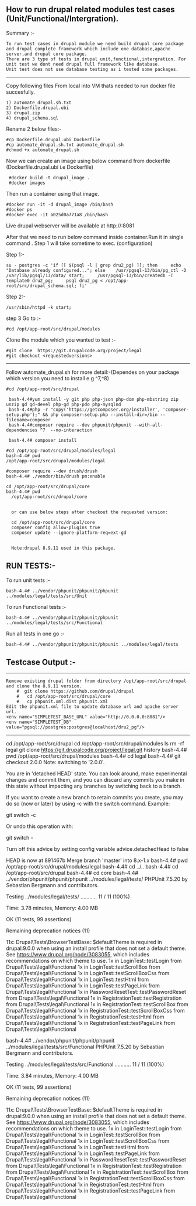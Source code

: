 
How to run drupal related modules test cases (Unit/Functional/Intergration).
-------------

Summary :-
    
    To run test cases in drupal module we need build drupal core package and drupal complete framework which include one database,apache server,and drupal core package.
    There are 3 type of tests in drupal unit,functional,intergration. For unit test we dont need drupal full framework like database.
    Unit test does not use database testing as i tested some packages.
 
*************************

Copy following files From local into VM thats needed to run docker file succesfully.

    1) automate_drupal.sh.txt
    2) Dockerfile.drupal.ubi
    3) drupal.zip
    4) drupal_schema.sql

Rename 2 below files:-

    #cp Dockerfile.drupal.ubi Dockerfile
    #cp automate_drupal.sh.txt automate_drupal.sh
    #chmod +x automate_drupal.sh
     

Now we can create an image  using below command from dockerfile (Dockerfile.drupal.ubi i.e Dockerfile)
  
     #docker build -t drupal_image .
     #docker images
 
 
Then run a container using that image.

    #docker run -it -d drupal_image /bin/bash
    #docker ps
    #docker exec -it a025d0a771a8 /bin/bash

Live drupal webserver will be available at http://<ip>:8081

After that we need to run below command inside container.Run it in single command . 
Step 1 will take sometime to exec. (configuration)

Step 1:- 

    su - postgres -c 'if [[ $(psql -l | grep dru2_pg) ]]; then     echo "Database already configured..."; else    /usr/pgsql-13/bin/pg_ctl -D /var/lib/pgsql/13/data/ start;     /usr/pgsql-13/bin/createdb -T template0 dru2_pg;     psql dru2_pg < /opt/app-root/src/drupal_schema.sql; fi'

Step 2:-

    /usr/sbin/httpd -k start;


step 3 Go to :-

    #cd /opt/app-root/src/drupal/modules

Clone the module which you wanted to test :-

    #git clone  https://git.drupalcode.org/project/legal
    #git checkout <requestedversions>   
----  
Follow automate_drupal.sh for more detail:-(Dependes on your package which version you need to install e.g ^7,^8)
  
    #cd /opt/app-root/src/drupal
    
     bash-4.4#yum install -y git php php-json php-dom php-mbstring zip unzip gd gd-devel php-gd php-pdo php-mysqlnd
     bash-4.4#php -r "copy('https://getcomposer.org/installer', 'composer-setup.php');" && php composer-setup.php --install-dir=/bin --filename=composer
     bash-4.4#composer require --dev phpunit/phpunit --with-all-dependencies ^7  --no-interaction

     bash-4.4# composer install
    
    #cd /opt/app-root/src/drupal/modules/legal
    bash-4.4# pwd
    /opt/app-root/src/drupal/modules/legal

    #composer require --dev drush/drush
    bash-4.4# ./vendor/bin/drush pm:enable   

    cd /opt/app-root/src/drupal/core
    bash-4.4# pwd
      /opt/app-root/src/drupal/core
	  
	  
	  or can use below steps after checkout the requested version:
	  
	  cd /opt/app-root/src/drupal/core
	  composer config allow-plugins true
	  composer update --ignore-platform-req=ext-gd
	  
	  
      Note:drupal 8.9.11 used in this package.
 
RUN TESTS:- 
----------

To run unit tests :-      

    bash-4.4# ../vendor/phpunit/phpunit/phpunit ../modules/legal/tests/src/Unit
    
To run Functional tests :-      

    bash-4.4# ../vendor/phpunit/phpunit/phpunit ../modules/legal/tests/src/Functional
   
Run all tests in one go :-
    
    bash-4.4# ../vendor/phpunit/phpunit/phpunit ../modules/legal/tests
    
    
Testcase Output :-
--------------------------------

---------------------------------------------------------------------------
      
    Remove existing drupal folder from directory /opt/app-root/src/drupal and clone the 8.9.11 version.
        #  git clone https://github.com/drupal/drupal  
        #   cd /opt/app-root/src/drupal/core
        #   cp phpunit.xml.dist phpunit.xml
    Edit the phpunit.xml file to update database url and apache server url.
    <env name="SIMPLETEST_BASE_URL" value="http://0.0.0.0:8081"/>
    <env name="SIMPLETEST_DB" value="pgsql://postgres:postgres@localhost/dru2_pg"/>
    
-------

cd /opt/app-root/src/drupal
cd /opt/app-root/src/drupal/modules
ls
rm -rf legal
git clone https://git.drupalcode.org/project/legal.git
history
bash-4.4# pwd
/opt/app-root/src/drupal/modules
bash-4.4# cd legal
bash-4.4# git checkout 2.0.0
Note: switching to '2.0.0'.

You are in 'detached HEAD' state. You can look around, make experimental
changes and commit them, and you can discard any commits you make in this
state without impacting any branches by switching back to a branch.

If you want to create a new branch to retain commits you create, you may
do so (now or later) by using -c with the switch command. Example:

  git switch -c <new-branch-name>

Or undo this operation with:

  git switch -

Turn off this advice by setting config variable advice.detachedHead to false

HEAD is now at 891467b Merge branch 'master' into 8.x-1.x
bash-4.4# pwd
/opt/app-root/src/drupal/modules/legal
bash-4.4# cd ../..
bash-4.4# cd /opt/app-root/src/drupal
bash-4.4# cd core
bash-4.4#  ../vendor/phpunit/phpunit/phpunit ../modules/legal/tests/
PHPUnit 7.5.20 by Sebastian Bergmann and contributors.

Testing ../modules/legal/tests/
...........                                                       11 / 11 (100%)

Time: 3.78 minutes, Memory: 4.00 MB

OK (11 tests, 99 assertions)

Remaining deprecation notices (11)

  11x: Drupal\Tests\BrowserTestBase::$defaultTheme is required in drupal:9.0.0 when using an install profile that does not set a default theme. See https://www.drupal.org/node/3083055, which includes recommendations on which theme to use.
    1x in LoginTest::testLogin from Drupal\Tests\legal\Functional
    1x in LoginTest::testScrollBox from Drupal\Tests\legal\Functional
    1x in LoginTest::testScrollBoxCss from Drupal\Tests\legal\Functional
    1x in LoginTest::testHtml from Drupal\Tests\legal\Functional
    1x in LoginTest::testPageLink from Drupal\Tests\legal\Functional
    1x in PasswordResetTest::testPasswordReset from Drupal\Tests\legal\Functional
    1x in RegistrationTest::testRegistration from Drupal\Tests\legal\Functional
    1x in RegistrationTest::testScrollBox from Drupal\Tests\legal\Functional
    1x in RegistrationTest::testScrollBoxCss from Drupal\Tests\legal\Functional
    1x in RegistrationTest::testHtml from Drupal\Tests\legal\Functional
    1x in RegistrationTest::testPageLink from Drupal\Tests\legal\Functional

bash-4.4#  ../vendor/phpunit/phpunit/phpunit ../modules/legal/tests/src/Functional
PHPUnit 7.5.20 by Sebastian Bergmann and contributors.

Testing ../modules/legal/tests/src/Functional
...........                                                       11 / 11 (100%)

Time: 3.84 minutes, Memory: 4.00 MB

OK (11 tests, 99 assertions)

Remaining deprecation notices (11)

  11x: Drupal\Tests\BrowserTestBase::$defaultTheme is required in drupal:9.0.0 when using an install profile that does not set a default theme. See https://www.drupal.org/node/3083055, which includes recommendations on which theme to use.
    1x in LoginTest::testLogin from Drupal\Tests\legal\Functional
    1x in LoginTest::testScrollBox from Drupal\Tests\legal\Functional
    1x in LoginTest::testScrollBoxCss from Drupal\Tests\legal\Functional
    1x in LoginTest::testHtml from Drupal\Tests\legal\Functional
    1x in LoginTest::testPageLink from Drupal\Tests\legal\Functional
    1x in PasswordResetTest::testPasswordReset from Drupal\Tests\legal\Functional
    1x in RegistrationTest::testRegistration from Drupal\Tests\legal\Functional
    1x in RegistrationTest::testScrollBox from Drupal\Tests\legal\Functional
    1x in RegistrationTest::testScrollBoxCss from Drupal\Tests\legal\Functional
    1x in RegistrationTest::testHtml from Drupal\Tests\legal\Functional
    1x in RegistrationTest::testPageLink from Drupal\Tests\legal\Functional
